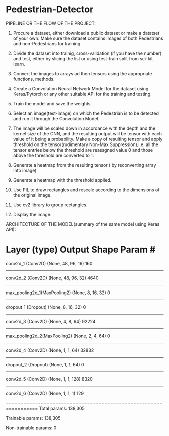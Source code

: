 # Pedestrian-Detector
PIPELINE OR THE FLOW OF THE PROJECT:

1) Procure a dataset, either download a public dataset or make a datatset of your own.
   	Make sure the dataset contains images of both Pedestrians and non-Pedestrians for training.

2) Divide the dataset into trainig, cross-validation (if you have the number) and test, either by slicing the list or
	using test-train split from sci-kit learn.

3) Convert the images to arrays ad then tensors using the appropriate functions, methods.

4) Create a Convolution Neural Network Model for the dataset using Keras/Pytorch or any other suitable API for the training and testing.

5) Train the model and save the weights.

6) Select an image(test-image) on which the Pedestrian is to be detected and run it through the Convolution Model.

7) The image will be scaled down in accordance with the depth and the kernel size of the CNN, and the resulting output will be tensor with each value of it being a probability. Make a copy of resulting tensor and apply threshold on the tensor(rudimentary Non-Max Suppression),i.e. all the tensor entries below the threshold are reassgned value 0 and those above the threshold are converted to 1. 

8) Generate a heatmap from the resulting tensor ( by reconverting array into image)

9) Generate a heatmap with the threshold applied.

10) Use PIL to draw rectangles and rescale according to the dimensions of the original image.

11) Use cv2 library to group rectangles.

12) Display the image. 

ARCHITECTURE OF THE MODEL(summary of the same model using Keras API):

Layer (type)                      Output Shape                   Param # 
=================================================================
conv2d_1 (Conv2D)                 (None, 48, 96, 16)             160 
_________________________________________________________________
conv2d_2 (Conv2D)                 (None, 48, 96, 32)             4640 
_________________________________________________________________
max_pooling2d_1(MaxPooling2)      (None, 8, 16, 32)              0 
_________________________________________________________________
dropout_1 (Dropout)               (None, 8, 16, 32)              0 
_________________________________________________________________
conv2d_3 (Conv2D)                 (None, 4, 8, 64)               92224 
_________________________________________________________________
max_pooling2d_2(MaxPooling2)      (None, 2, 4, 64)               0 
_________________________________________________________________
conv2d_4 (Conv2D)                 (None, 1, 1, 64)               32832 
_________________________________________________________________
dropout_2 (Dropout)               (None, 1, 1, 64)               0 
_________________________________________________________________
conv2d_5 (Conv2D)                 (None, 1, 1, 128)              8320 
_________________________________________________________________
conv2d_6 (Conv2D)                 (None, 1, 1, 1)                129 
        
=================================================================
Total params: 138,305

Trainable params: 138,305

Non-trainable params: 0

